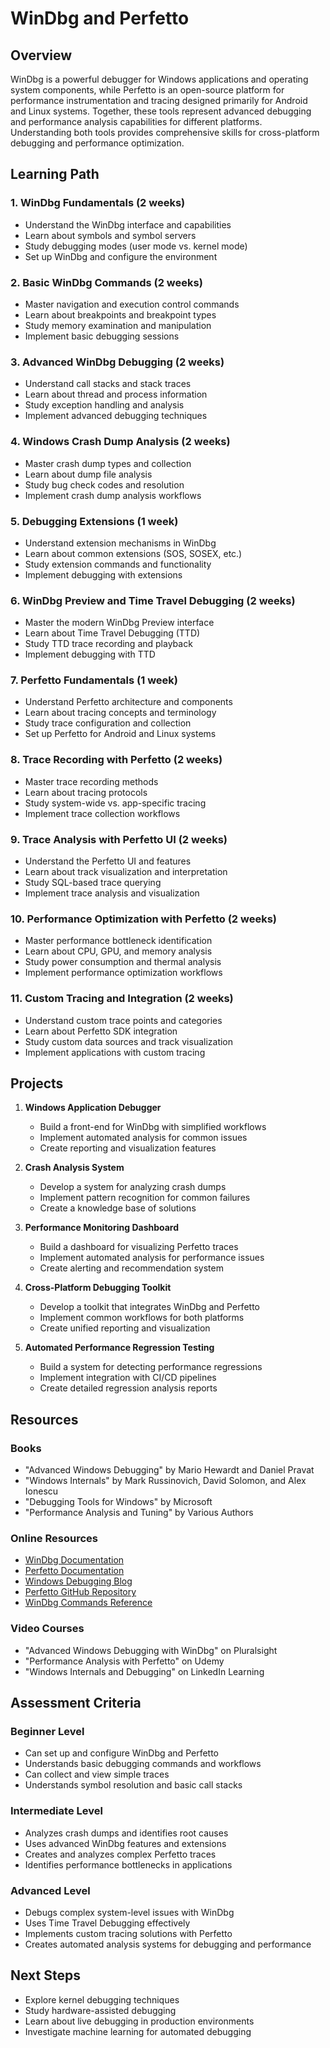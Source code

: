 # WinDbg and Perfetto

## Overview
WinDbg is a powerful debugger for Windows applications and operating system components, while Perfetto is an open-source platform for performance instrumentation and tracing designed primarily for Android and Linux systems. Together, these tools represent advanced debugging and performance analysis capabilities for different platforms. Understanding both tools provides comprehensive skills for cross-platform debugging and performance optimization.

## Learning Path

### 1. WinDbg Fundamentals (2 weeks)
- Understand the WinDbg interface and capabilities
- Learn about symbols and symbol servers
- Study debugging modes (user mode vs. kernel mode)
- Set up WinDbg and configure the environment

### 2. Basic WinDbg Commands (2 weeks)
- Master navigation and execution control commands
- Learn about breakpoints and breakpoint types
- Study memory examination and manipulation
- Implement basic debugging sessions

### 3. Advanced WinDbg Debugging (2 weeks)
- Understand call stacks and stack traces
- Learn about thread and process information
- Study exception handling and analysis
- Implement advanced debugging techniques

### 4. Windows Crash Dump Analysis (2 weeks)
- Master crash dump types and collection
- Learn about dump file analysis
- Study bug check codes and resolution
- Implement crash dump analysis workflows

### 5. Debugging Extensions (1 week)
- Understand extension mechanisms in WinDbg
- Learn about common extensions (SOS, SOSEX, etc.)
- Study extension commands and functionality
- Implement debugging with extensions

### 6. WinDbg Preview and Time Travel Debugging (2 weeks)
- Master the modern WinDbg Preview interface
- Learn about Time Travel Debugging (TTD)
- Study TTD trace recording and playback
- Implement debugging with TTD

### 7. Perfetto Fundamentals (1 week)
- Understand Perfetto architecture and components
- Learn about tracing concepts and terminology
- Study trace configuration and collection
- Set up Perfetto for Android and Linux systems

### 8. Trace Recording with Perfetto (2 weeks)
- Master trace recording methods
- Learn about tracing protocols
- Study system-wide vs. app-specific tracing
- Implement trace collection workflows

### 9. Trace Analysis with Perfetto UI (2 weeks)
- Understand the Perfetto UI and features
- Learn about track visualization and interpretation
- Study SQL-based trace querying
- Implement trace analysis and visualization

### 10. Performance Optimization with Perfetto (2 weeks)
- Master performance bottleneck identification
- Learn about CPU, GPU, and memory analysis
- Study power consumption and thermal analysis
- Implement performance optimization workflows

### 11. Custom Tracing and Integration (2 weeks)
- Understand custom trace points and categories
- Learn about Perfetto SDK integration
- Study custom data sources and track visualization
- Implement applications with custom tracing

## Projects

1. **Windows Application Debugger**
   - Build a front-end for WinDbg with simplified workflows
   - Implement automated analysis for common issues
   - Create reporting and visualization features

2. **Crash Analysis System**
   - Develop a system for analyzing crash dumps
   - Implement pattern recognition for common failures
   - Create a knowledge base of solutions

3. **Performance Monitoring Dashboard**
   - Build a dashboard for visualizing Perfetto traces
   - Implement automated analysis for performance issues
   - Create alerting and recommendation system

4. **Cross-Platform Debugging Toolkit**
   - Develop a toolkit that integrates WinDbg and Perfetto
   - Implement common workflows for both platforms
   - Create unified reporting and visualization

5. **Automated Performance Regression Testing**
   - Build a system for detecting performance regressions
   - Implement integration with CI/CD pipelines
   - Create detailed regression analysis reports

## Resources

### Books
- "Advanced Windows Debugging" by Mario Hewardt and Daniel Pravat
- "Windows Internals" by Mark Russinovich, David Solomon, and Alex Ionescu
- "Debugging Tools for Windows" by Microsoft
- "Performance Analysis and Tuning" by Various Authors

### Online Resources
- [WinDbg Documentation](https://docs.microsoft.com/en-us/windows-hardware/drivers/debugger/)
- [Perfetto Documentation](https://perfetto.dev/docs/)
- [Windows Debugging Blog](https://devblogs.microsoft.com/windbg/)
- [Perfetto GitHub Repository](https://github.com/google/perfetto)
- [WinDbg Commands Reference](https://docs.microsoft.com/en-us/windows-hardware/drivers/debugger/commands)

### Video Courses
- "Advanced Windows Debugging with WinDbg" on Pluralsight
- "Performance Analysis with Perfetto" on Udemy
- "Windows Internals and Debugging" on LinkedIn Learning

## Assessment Criteria

### Beginner Level
- Can set up and configure WinDbg and Perfetto
- Understands basic debugging commands and workflows
- Can collect and view simple traces
- Understands symbol resolution and basic call stacks

### Intermediate Level
- Analyzes crash dumps and identifies root causes
- Uses advanced WinDbg features and extensions
- Creates and analyzes complex Perfetto traces
- Identifies performance bottlenecks in applications

### Advanced Level
- Debugs complex system-level issues with WinDbg
- Uses Time Travel Debugging effectively
- Implements custom tracing solutions with Perfetto
- Creates automated analysis systems for debugging and performance

## Next Steps
- Explore kernel debugging techniques
- Study hardware-assisted debugging
- Learn about live debugging in production environments
- Investigate machine learning for automated debugging
